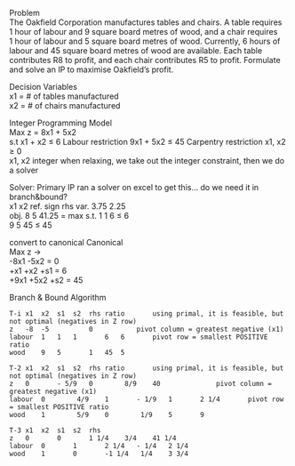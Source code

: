 Problem													
The Oakfield Corporation manufactures tables and chairs.  A table requires 1 hour of labour and 9 square board metres of wood, and a chair requires 1 hour of labour and 5 square board metres of wood.  Currently, 6 hours of labour and 45 square board metres of wood are available.  Each table contributes R8 to profit, and each chair contributes R5 to profit.  Formulate and solve an IP to maximise Oakfield’s profit.													
                                                    
                                                    
Decision Variables						
x1 =	# of tables manufactured					
x2 =	# of chairs manufactured					

Integer Programming Model							
Max z =	8x1	+	5x2				
s.t	x1	+	x2	≤	6		Labour restriction
    9x1	+	5x2	≤	45		Carpentry restriction
    x1, x2	≥	0				
    x1, x2	integer					when relaxing, we take out the integer constraint, then we do a solver


Solver: Primary IP 		ran a solver on excel to get this... do we need it in branch&bound?				
    x1	x2	ref.	sign	rhs	
var.	3.75	2.25				
obj.	8	5	41.25	=	max	
s.t.	1	1	6	≤	6	
    9	5	45	≤	45	


convert to canonical
Canonical						
Max z ->						
    -8x1	-5x2		=	0	
    +x1	+x2	+s1	=	6	
    +9x1	+5x2	+s2	=	45	
                        

Branch & Bound Algorithm									
                                    
    T-i	x1	x2	s1	s2	rhs	ratio		using primal, it is feasible, but not optimal (negatives in Z row)
    z	-8	-5			0			pivot column = greatest negative (x1)
    labour	1	1	1		6	6		pivot row = smallest POSITIVE ratio
    wood	9	5		1	45	5		
                                    
    T-2	x1	x2	s1	s2	rhs	ratio		using primal, it is feasible, but not optimal (negatives in Z row)
    z	0    	- 5/9	0    	 8/9	40    			pivot column = greatest negative (x1)
    labour	0    	 4/9	1    	- 1/9	1    	2 1/4		pivot row = smallest POSITIVE ratio
    wood	1    	 5/9	0    	 1/9	5    	9    		
                                    
    T-3	x1	x2	s1	s2	rhs			
    z	0    	0    	1 1/4	 3/4	41 1/4			
    labour	0    	1    	2 1/4	- 1/4	2 1/4			
    wood	1    	0    	-1 1/4	 1/4	3 3/4			

